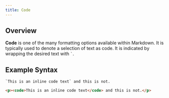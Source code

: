 ```yaml
---
title: Code
---
```


## Overview

**Code** is one of the many formatting options available within Markdown. It is typically used to denote a selection of text as code. It is indicated by wrapping the desired text with `` ` ``.

## Example Syntax

```text
`This is an inline code text` and this is not.
```

```html
<p><code>This is an inline code text</code> and this is not.</p>
```
